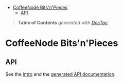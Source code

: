 

- [CoffeeNode Bits'n'Pieces](#coffeenode-bits'n'pieces)
	- [API](#api)

> **Table of Contents**  *generated with [DocToc](http://doctoc.herokuapp.com/)*


# CoffeeNode Bits'n'Pieces

## API

See the [intro](http://loveencounterflow.github.io/coffeenode-bitsnpieces)
and the [generated API documentation](http://loveencounterflow.github.io/coffeenode-bitsnpieces/docs/index.html).


